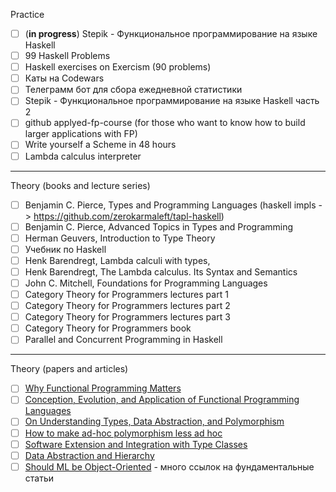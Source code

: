 
Practice
- [ ] (**in progress**) Stepik - Функциональное программирование на языке Haskell
- [ ] 99 Haskell Problems
- [ ] Haskell exercises on Exercism (90 problems)
- [ ] Каты на Codewars
- [ ] Телеграмм бот для сбора ежедневной статистики
- [ ] Stepik - Функциональное программирование на языке Haskell часть 2
- [ ] github applyed-fp-course (for those who want to know how to build larger applications with FP)
- [ ] Write yourself a Scheme in 48 hours
- [ ] Lambda calculus interpreter
 
---

Theory (books and lecture series)
- [ ] Benjamin C. Pierce, Types and Programming Languages (haskell impls -> https://github.com/zerokarmaleft/tapl-haskell)
- [ ] Benjamin C. Pierce, Advanced Topics in Types and Programming
- [ ] Herman Geuvers, Introduction to Type Theory
- [ ] Учебник по Haskell
- [ ] Henk Barendregt, Lambda calculi with types,
- [ ] Henk Barendregt, The Lambda calculus. Its Syntax and Semantics
- [ ] John C. Mitchell, Foundations for Programming Languages
- [ ] Category Theory for Programmers lectures part 1  
- [ ] Category Theory for Programmers lectures part 2  
- [ ] Category Theory for Programmers lectures part 3
- [ ] Category Theory for Programmers book
- [ ] Parallel and Concurrent Programming in Haskell

---

Theory (papers and articles)

- [ ] [Why Functional Programming Matters](https://www.cs.kent.ac.uk/people/staff/dat/miranda/whyfp90.pdf)
- [ ] [Conception, Evolution, and Application of Functional Programming Languages](https://dl.acm.org/doi/pdf/10.1145/72551.72554)
- [ ] [On Understanding Types, Data Abstraction, and Polymorphism](http://lucacardelli.name/Papers/OnUnderstanding.A4.pdf)
- [ ] [How to make ad-hoc polymorphism less ad hoc](https://dl.acm.org/doi/pdf/10.1145/75277.75283)
- [ ] [Software Extension and Integration with Type Classes](https://www.informatik.uni-marburg.de/~kos/papers/gpce06.pdf)
- [ ] [Data Abstraction and Hierarchy](https://www.cs.tufts.edu/~nr/cs257/archive/barbara-liskov/data-abstraction-and-hierarchy.pdf)
- [ ] [Should ML be Object-Oriented](https://www.researchgate.net/publication/220102200_Should_ML_be_Object-Oriented) - много ссылок на фундаментальные статьи
